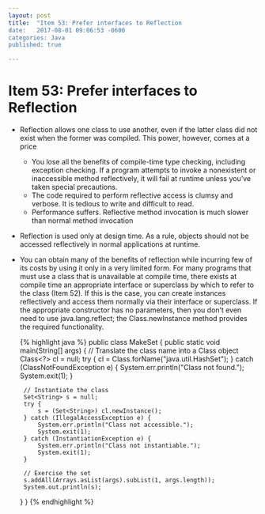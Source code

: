 ```yaml
---
layout: post
title:  "Item 53: Prefer interfaces to Reflection
date:   2017-08-01 09:06:53 -0600
categories: Java
published: true

---
```

# Item 53:  Prefer interfaces to Reflection

* Reflection allows one class to use another, even if the latter class did
  not exist when the former was compiled. This power, however, comes at a price
  
    * You lose all the benefits of compile-time type checking, including exception
    checking. If a program attempts to invoke a nonexistent or inaccessible method
    reflectively, it will fail at runtime unless you’ve taken special precautions.
    * The code required to perform reflective access is clumsy and verbose. It is
    tedious to write and difficult to read.
    * Performance suffers. Reflective method invocation is much slower than
    normal method invocation
    
 * Reflection is used only at design time. As a rule, objects should not be accessed reflectively
   in normal applications at runtime.
   
 * You can obtain many of the benefits of reflection while incurring few of
   its costs by using it only in a very limited form. For many programs that must
   use a class that is unavailable at compile time, there exists at compile time an
   appropriate interface or superclass by which to refer to the class (Item 52). If this
   is the case, you can create instances reflectively and access them normally via
   their interface or superclass. If the appropriate constructor has no parameters,
   then you don’t even need to use java.lang.reflect; the Class.newInstance
   method provides the required functionality.
   
   
   {% highlight java %}
   public class MakeSet {
   	public static void main(String[] args) {
   		// Translate the class name into a Class object
   		Class<?> cl = null;
   		try {
   			cl = Class.forName("java.util.HashSet");
   		} catch (ClassNotFoundException e) {
   			System.err.println("Class not found.");
   			System.exit(1);
   		}
   
   		// Instantiate the class
   		Set<String> s = null;
   		try {
   			s = (Set<String>) cl.newInstance();
   		} catch (IllegalAccessException e) {
   			System.err.println("Class not accessible.");
   			System.exit(1);
   		} catch (InstantiationException e) {
   			System.err.println("Class not instantiable.");
   			System.exit(1);
   		}
   
   		// Exercise the set
   		s.addAll(Arrays.asList(args).subList(1, args.length));
   		System.out.println(s);
   	}
   }
    {% endhighlight %}
